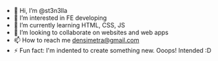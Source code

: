 - 👋 Hi, I’m @st3n3lla
- 👀 I’m interested in FE developing
- 🌱 I’m currently learning HTML, CSS, JS
- 💞️ I’m looking to collaborate on websites and web apps
- 📫 How to reach me densimetra@gmail.com
- ⚡ Fun fact: I'm indented to create something new. Ooops! Intended :D

<!---
st3n3lla/st3n3lla is a ✨ special ✨ repository because its `README.md` (this file) appears on your GitHub profile.
You can click the Preview link to take a look at your changes.
--->
